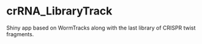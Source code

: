 # crRNA_LibraryTrack
Shiny app based on WormTracks along with the last library of CRISPR twist fragments.
